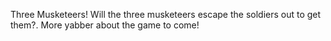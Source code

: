 Three Musketeers! Will the three musketeers escape the soldiers out to get them?. More yabber about the game to come!